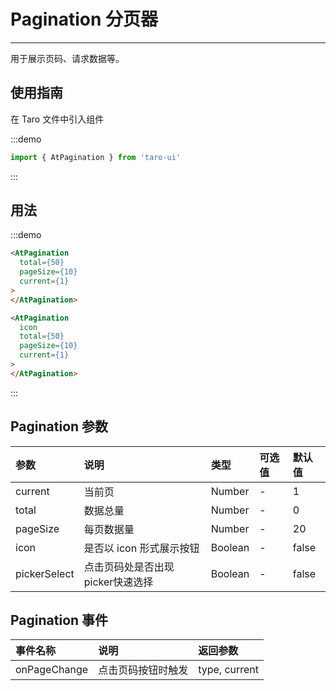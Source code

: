 # Pagination 分页器

---

用于展示页码、请求数据等。

## 使用指南

在 Taro 文件中引入组件

:::demo
```js
import { AtPagination } from 'taro-ui'
```
:::

## 用法

:::demo
```html
<AtPagination 
  total={50} 
  pageSize={10}
  current={1}
>
</AtPagination>

<AtPagination 
  icon 
  total={50} 
  pageSize={10}
  current={1}
>
</AtPagination>
```
:::

## Pagination 参数

| 参数         | 说明                             | 类型    | 可选值 | 默认值 |
|:-------------|:---------------------------------|:--------|:-------|:-------|
| current      | 当前页                           | Number  | -      | 1      |
| total        | 数据总量                         | Number  | -      | 0      |
| pageSize     | 每页数据量                       | Number  | -      | 20     |
| icon         | 是否以 icon 形式展示按钮         | Boolean | -      | false  |
| pickerSelect | 点击页码处是否出现picker快速选择 | Boolean | -      | false  |

## Pagination 事件

| 事件名称     | 说明               | 返回参数      |
|:-------------|:-------------------|:--------------|
| onPageChange | 点击页码按钮时触发 | type, current |

